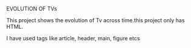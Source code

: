 EVOLUTION OF TVs

This project shows the evolution of Tv across time.this project only has HTML. 

I have used tags like article, header, main, figure etcs
